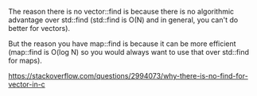 

The reason there is no vector::find is because there is no algorithmic advantage over std::find (std::find is O(N) and in general, you can't do better for vectors).

But the reason you have map::find is because it can be more efficient (map::find is O(log N) so you would always want to use that over std::find for maps).

https://stackoverflow.com/questions/2994073/why-there-is-no-find-for-vector-in-c
